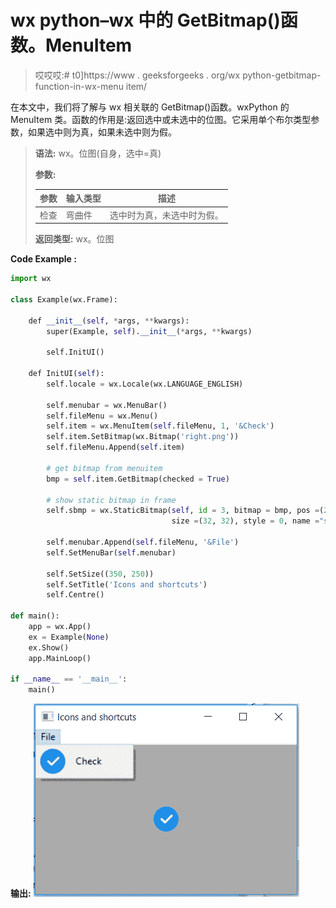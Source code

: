 # wx python–wx 中的 GetBitmap()函数。MenuItem

> 哎哎哎:# t0]https://www . geeksforgeeks . org/wx python-getbitmap-function-in-wx-menu item/

在本文中，我们将了解与 wx 相关联的 GetBitmap()函数。wxPython 的 MenuItem 类。函数的作用是:返回选中或未选中的位图。它采用单个布尔类型参数，如果选中则为真，如果未选中则为假。

> **语法:** wx。位图(自身，选中=真)
> 
> **参数:**
> 
> | 参数 | 输入类型 | 描述 |
> | --- | --- | --- |
> | 检查 | 弯曲件 | 选中时为真，未选中时为假。 |
> 
> **返回类型:** wx。位图

**Code Example :**

```py
import wx

class Example(wx.Frame):

    def __init__(self, *args, **kwargs):
        super(Example, self).__init__(*args, **kwargs)

        self.InitUI()

    def InitUI(self):
        self.locale = wx.Locale(wx.LANGUAGE_ENGLISH)

        self.menubar = wx.MenuBar()
        self.fileMenu = wx.Menu()
        self.item = wx.MenuItem(self.fileMenu, 1, '&Check')
        self.item.SetBitmap(wx.Bitmap('right.png'))
        self.fileMenu.Append(self.item)

        # get bitmap from menuitem
        bmp = self.item.GetBitmap(checked = True) 

        # show static bitmap in frame
        self.sbmp = wx.StaticBitmap(self, id = 3, bitmap = bmp, pos =(20, 20),
                                    size =(32, 32), style = 0, name ="static")

        self.menubar.Append(self.fileMenu, '&File')
        self.SetMenuBar(self.menubar)

        self.SetSize((350, 250))
        self.SetTitle('Icons and shortcuts')
        self.Centre()

def main():
    app = wx.App()
    ex = Example(None)
    ex.Show()
    app.MainLoop()

if __name__ == '__main__':
    main()
```

**输出:**
![](img/66b8f88555a053c45d1a3c87d1737c25.png)